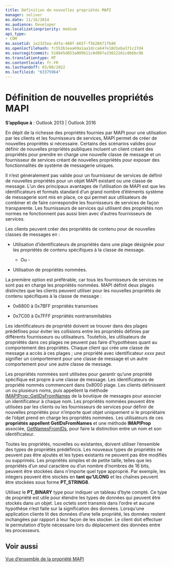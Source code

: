 ```yaml
---
title: Définition de nouvelles propriétés MAPI
manager: soliver
ms.date: 11/16/2014
ms.audience: Developer
ms.localizationpriority: medium
api_type:
- COM
ms.assetid: 1a2325ea-ddfa-480f-b65f-f5b20471fb40
ms.openlocfilehash: fc553b1eaa69a1aa1dcca647e18d1eba371c27d4
ms.sourcegitcommit: 518845d053a009b11c8d907a33822161c0b6bc96
ms.translationtype: MT
ms.contentlocale: fr-FR
ms.lasthandoff: 03/08/2022
ms.locfileid: "63375964"
---
```

# <a name="defining-new-mapi-properties"></a>Définition de nouvelles propriétés MAPI

  
  
**S’applique à** : Outlook 2013 | Outlook 2016 
  
En dépit de la richesse des propriétés fournies par MAPI pour une utilisation par les clients et les fournisseurs de services, MAPI permet de créer de nouvelles propriétés si nécessaire. Certains des scénarios valides pour définir de nouvelles propriétés publiques incluent un client créant des propriétés pour prendre en charge une nouvelle classe de message et un fournisseur de services créant de nouvelles propriétés pour exposer des fonctionnalités de système de messagerie uniques.
  
Il n’est généralement pas valide pour un fournisseur de services de définir de nouvelles propriétés pour un objet MAPI existant ou une classe de message. L’un des principaux avantages de l’utilisation de MAPI est que les identificateurs et formats standard d’un grand nombre d’éléments système de messagerie sont mis en place, ce qui permet aux utilisateurs de combiner et de faire correspondre les fournisseurs de services de façon transparente. Les fournisseurs de services qui utilisent des propriétés non normes ne fonctionnent pas aussi bien avec d’autres fournisseurs de services. 
  
Les clients peuvent créer des propriétés de contenu pour de nouvelles classes de messages en :
  
- Utilisation d’identificateurs de propriétés dans une plage désignée pour les propriétés de contenu spécifiques à la classe de message.
    
    - Ou -
    
- Utilisation de propriétés nommées. 
    
La première option est préférable, car tous les fournisseurs de services ne sont pas en charge les propriétés nommées. MAPI définit deux plages distinctes que les clients peuvent utiliser pour les nouvelles propriétés de contenu spécifiques à la classe de message :
  
- 0x6800 à 0x7BFF propriétés transmises
    
- 0x7C00 à 0x7FFF propriétés nontransmitables
    
Les identificateurs de propriété doivent se trouver dans des plages prédéfines pour éviter les collisions entre les propriétés définies par différents fournisseurs ou utilisateurs. Toutefois, les utilisateurs de propriétés dans ces plages ne peuvent pas faire d’hypothèses quant au comportement des propriétés. Chaque client qui crée une classe de message a accès à ces plages ; une propriété avec identificateur  _xxxx_ peut signifier un comportement pour une classe de message et un autre comportement pour une autre classe de message. 
  
Les propriétés nommées sont utilisées pour garantir qu’une propriété spécifique est propre à une classe de message. Les identificateurs de propriété nommés commencent dans 0x8000 plage. Les clients définissent un ou plusieurs noms, puis appellent la méthode [IMAPIProp::GetIDsFromNames](imapiprop-getidsfromnames.md) de la boutique de messages pour associer un identificateur à chaque nom. Les propriétés nommées peuvent être utilisées par les clients ou les fournisseurs de services pour définir de nouvelles propriétés pour n’importe quel objet uniquement si le propriétaire de l’objet prend en charge les propriétés nommées. Les utilisateurs de ces **propriétés appellent GetIDsFromNames** et une méthode **IMAPIProp** associée, [GetNamesFromIDs](imapiprop-getnamesfromids.md), pour faire la distinction entre un nom et son identificateur.
  
Toutes les propriétés, nouvelles ou existantes, doivent utiliser l’ensemble des types de propriétés prédéfincis. Les nouveaux types de propriétés ne peuvent pas être ajoutés et les types existants ne peuvent pas être modifiés ou supprimés. Les propriétés simples et de petite taille, telles que les propriétés d’un seul caractère ou d’un nombre d’nombres de 16 bits, peuvent être stockées dans n’importe quel type approprié. Par exemple, les integers peuvent être stockés en **tant qu’ULONG** et les chaînes peuvent être stockées sous forme **PT_STRING8**. 
  
Utilisez le **PT_BINARY** type pour indiquer un tableau d’byte compté. Ce type de propriété est utile pour étendre les types de données qui peuvent être stockés dans un objet. Les octets sont transmis dans l’ordre et aucune hypothèse n’est faite sur la signification des données. Lorsqu’une application cliente lit des données d’une telle propriété, les données restent inchangées par rapport à leur façon de les stocker. Le client doit effectuer le permutation d’byte nécessaire lors du déplacement des données entre les processeurs. 
  
## <a name="see-also"></a>Voir aussi



[Vue d’ensemble de la propriété MAPI](mapi-property-overview.md)

